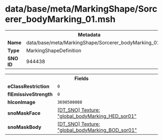 <h1>data/base/meta/MarkingShape/Sorcerer_bodyMarking_01.msh</h1><table><tr><th colspan="100%">Metadata</th></tr><tr><td><b>Name</b></td><td>data/base/meta/MarkingShape/Sorcerer_bodyMarking_01.msh</td></tr><tr><td><b>Type</b></td><td>MarkingShapeDefinition</td></tr><tr><td><b>SNO ID</b></td><td>944438</td></tr></table>

<table><tr><th colspan="100%">Fields</th></tr><tr><td><b>eClassRestriction</b></td><td><code>0</code></td></tr><tr><td><b>flEmissiveStrength</b></td><td><code>0</code></td></tr><tr><td><b>hIconImage</b></td><td><code>3690500088</code></td></tr><tr><td><b>snoMaskFace</b></td><td><a href="..\Texture\global_bodyMarking_HED_sor01.tex">[DT_SNO] Texture: "global_bodyMarking_HED_sor01"</a></td></tr><tr><td><b>snoMaskBody</b></td><td><a href="..\Texture\global_bodyMarking_BOD_sor01.tex">[DT_SNO] Texture: "global_bodyMarking_BOD_sor01"</a></td></tr></table>

